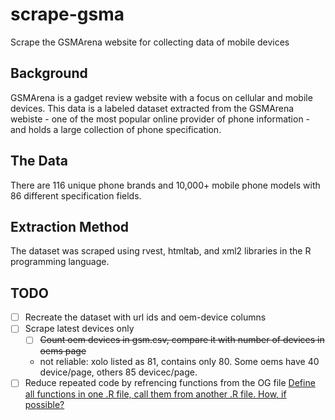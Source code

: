 # scrape-gsma

Scrape the GSMArena website for collecting data of mobile devices

## Background

GSMArena is a gadget review website with a focus on cellular and mobile devices. This data is a labeled dataset extracted from the GSMArena webiste - one of the most popular online provider of phone information - and holds a large collection of phone specification.

## The Data

There are 116 unique phone brands and 10,000+ mobile phone models with 86 different specification fields.

## Extraction Method

The dataset was scraped using rvest, htmltab, and xml2 libraries in the R programming language.

## TODO

- [ ] Recreate the dataset with url ids and oem-device columns
- [ ] Scrape latest devices only
    - [ ] ~~Count oem devices in gsm.csv, compare it with number of devices in oems page~~
    - not reliable: xolo listed as 81, contains only 80. Some oems have 40 device/page, others 85 devicec/page.
- [ ] Reduce repeated code by refrencing functions from the OG file [Define all functions in one .R file, call them from another .R file. How, if possible?](https://stackoverflow.com/questions/13548266/define-all-functions-in-one-r-file-call-them-from-another-r-file-how-if-pos)
